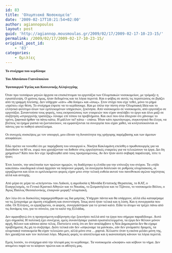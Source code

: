 ```yaml
---
id: 83
title: 'Ολυμπιακά Νοσοκομεία'
date: '2009-02-17T10:21:54+02:00'
author: agiannopoulos
layout: post
guid: 'http://agiannop.mousmoulas.gr/2009/02/17/2009-02-17-10-23-15/'
permalink: /2009/02/17/2009-02-17-10-23-15/
original_post_id:
    - '83'
categories:
    - Ομιλίες
---
```


**<span style="font-size:8pt;font-family:Tahoma;">Το στοίχημα που κερδίσαμε</span>**

**<span style="font-size:8pt;font-family:Tahoma;"> </span>**

**<span style="font-size:8pt;font-family:Tahoma;">Του Αθανάσιου Γιαννόπουλου</span>**

**<span style="font-size:8pt;font-family:Tahoma;">Υφυπουργού Υγείας και Κοινωνικής Αλληλεγγύης</span>**

<span style="font-size:8pt;font-family:Tahoma;"> </span>

<span style="font-size:8pt;font-family:Tahoma;">Όταν προ τεσσάρων μηνών άρχισα να επισκέπτομαι τα εργοτάξια των Ολυμπιακών νοσοκομείων, με τρόμαξε η εγκατάλειψη.<span> </span>Ο χρόνος όμως, ήταν δεδομένος και τα λόγια περιττά. Και ο φόβος σε αυτές τις περιπτώσεις σε βγάζει από τη γραμμή πλεύσης. Δεν υπήρχαν «εάν» «θα δούμε» και «ίσως». Στον στόχο που είχε τεθεί, μόνο το ρήμα «πρέπει» είχε θέση. Το στοίχημα έπρεπε να το κερδίσουμε. Και με όπλα την πίστη στην Ολυμπιακή Ιδέα και το ελληνικό φιλότιμο όλων των εμπλεκομένων υπηρεσιών, ξεκίνησα. Από νοσοκομείο σε νοσοκομείο, από εργοτάξιο σε εργοτάξιο. Συναντούσα τους φορείς, τους εκπροσώπους των εταιρειών που είχαν αναλάβει το έργο και όλοι μαζί σε συζήτηση «στρογγυλής τραπέζης» λύναμε επί τόπου τα προβλήματα. Και εκεί που όλα έδειχναν ότι χάνουμε το τρένο,<span> </span>ξαφνικά ήρθαν τα πάνω κάτω. Η μάλλον τα? κάτω – επάνω.<span> </span>Ήταν κάτι πρωτόγνωρο, συγκινητικό θα έλεγα, να βλέπεις τα έρημα γιαπιά να ζωντανεύουν, να εμφανίζονται τα συνεργεία που είχαν χαθεί, να κινητοποιούνται οι πάντες για το ποθητό αποτέλεσμα. </span>

<span style="font-size:8pt;font-family:Tahoma;"> </span>

<span style="font-size:8pt;font-family:Tahoma;">Οι συνεχείς συσκέψεις με τον υπουργό, μου έδιναν τη δυνατότητα της γρήγορης παρέμβασης και των άμεσων αποφάσεων. </span>

<span style="font-size:8pt;font-family:Tahoma;"> </span>

<span style="font-size:8pt;font-family:Tahoma;">Εδώ πρέπει να τονισθεί ότι με παρέμβαση του υπουργού κ. Νικήτα Κακλαμάνη επείσθη ο πρωθυπουργός για να διατεθούν τα 60 εκ. ευρώ που χρειάζονταν να δοθούν στις εργοληπτικές εταιρείες για να τελειώσουν τα έργα. Δει δη χρημάτων? Κάτι που δεν είχε προβλεφθεί από τους προηγούμενους. Αν δεν ήταν αυτό σοβαρή παράλειψη, τότε τι ήταν;</span>

<span style="font-size:8pt;font-family:Tahoma;"> </span>

<span style="font-size:8pt;font-family:Tahoma;">Έτσι λοιπόν, την απελπισία των πρώτων ημερών, τη διαδέχτηκε η ελπίδα για την επίτευξη του στόχου. Τα «τήδε κακείσαι» οικοδομικά υλικά άρχισαν να παίρνουν μορφή, τα συνεργεία δούλευαν σε ρυθμούς ολυμπιακούς, οι εργαζόμενοι και όλοι οι εμπλεκόμενοι φορείς είχαν μπει στην τελική ευθεία αυτού του πανεθνικού αγώνα ταχύτητας αλλά και αντοχής.<span> </span></span>

<span style="font-size:8pt;font-family:Tahoma;"> </span>

<span style="font-size:8pt;font-family:Tahoma;">Από μέρα σε μέρα τα «επείγοντα» του Λαϊκού, η αιμοδοσία η Μονάδα Εντατικής Θεραπείας,<span> </span>το ΚΑΤ, ο Ευαγγελισμός, το Γενικό Κρατικό Αθηνών και το Νικαίας, το Σισμανόγλειο και το Τζάνειο, το νοσοκομείο Βόλου, ο Άγιος Παύλος Θεσσαλονίκης, έπαιρναν μορφή? ολυμπιακή.</span>

<span style="font-size:8pt;font-family:Tahoma;"> </span>

<span style="font-size:8pt;font-family:Tahoma;">Δεν λέω ότι οι δυσκολίες παραμερίσθηκαν ως δια μαγείας. Υπήρχαν πάντα και θα υπάρχουν, αλλά εδώ καταφέραμε να τις ξεπερνάμε με άμεση επέμβαση και συνεννόηση. Ίσως αυτό ήταν τελικά και η λύση. Και η συνεργασία που είδα. Οι Έλληνες, οι εργαζόμενοι, οι φορείς, συνεργάστηκαν για το γενικό καλό. Είδα το άτομο να τρέχει πάνω από τις δυνάμεις του, για το σύνολο, για το καλό της Ελλάδας.<span> </span></span>

<span style="font-size:8pt;font-family:Tahoma;"> </span>

<span style="font-size:8pt;font-family:Tahoma;">Δεν αμφισβητώ ότι η προηγούμενη κυβέρνηση είχε ξεκινήσει πολλά από τα έργα που σήμερα παραδίδουμε. Αυτό έχει σημασία; Η πολιτική έχει συνέχεια, εμείς συναντήσαμε γιαπιά εγκαταλελειμμένα, τα έργα δεν θέλουν μόνον αρχή, θέλουν και κάποιο αίσιο τέλος. Πιστεύετε εσείς ότι αν δεν αναλάμβανε η Νέα Δημοκρατία δεν θα είχαμε προβλήματα; Ας<span> </span>μη το συζητάμε. Διότι τελικά εάν δεν «σηκώναμε τα μανίκια», εάν δεν γινόμαστε δρομείς, τα ολυμπιακά νοσοκομεία θα είχαν τελειώσει μεν, αλλά μόνο στα …χαρτιά. Άλλωστε όταν η εικόνα<span> </span>μιλάει μόνη της, δεν χρειάζεται καν τον πολιτικό λόγο. Μερικές φορές το αποτέλεσμα και η ικανοποίηση κάνουν τα λόγια περιττά. </span>

<span style="font-size:8pt;font-family:Tahoma;"> </span>

<span style="font-size:8pt;font-family:Tahoma;">Εμείς λοιπόν, το στοίχημα από την πλευρά μας το κερδίσαμε. Τα νοσοκομεία «έκοψαν» και κόβουν το νήμα. Δεν απομένει παρά να το κόψουν πρώτοι και οι αθλητές μας.<span> </span></span>